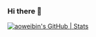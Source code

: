 ### Hi there 👋

<!--
**aoweibin/aoweibin** is a ✨ _special_ ✨ repository because its `README.md` (this file) appears on your GitHub profile.

Here are some ideas to get you started:

- 🔭 I’m currently working on ...
- 🌱 I’m currently learning ...
- 👯 I’m looking to collaborate on ...
- 🤔 I’m looking for help with ...
- 💬 Ask me about ...
- 📫 How to reach me: ...
- 😄 Pronouns: ...
- ⚡ Fun fact: ...
-->
[![aoweibin's GitHub | Stats](https://stats.quine.sh/aoweibin/github?theme=dark)](https://quine.sh?utm_source=widgets&utm_campaign=aoweibin)
